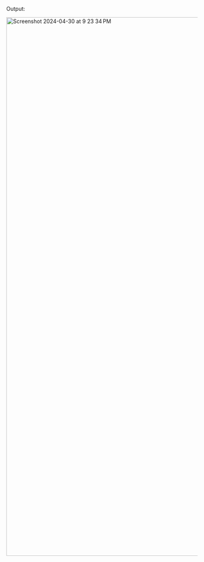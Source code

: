Output:

<img width="1420" alt="Screenshot 2024-04-30 at 9 23 34 PM" src="https://github.com/jaishana25/travy-bot/assets/96332944/c372beda-e9b8-4897-839e-cbd82da08a4b">
